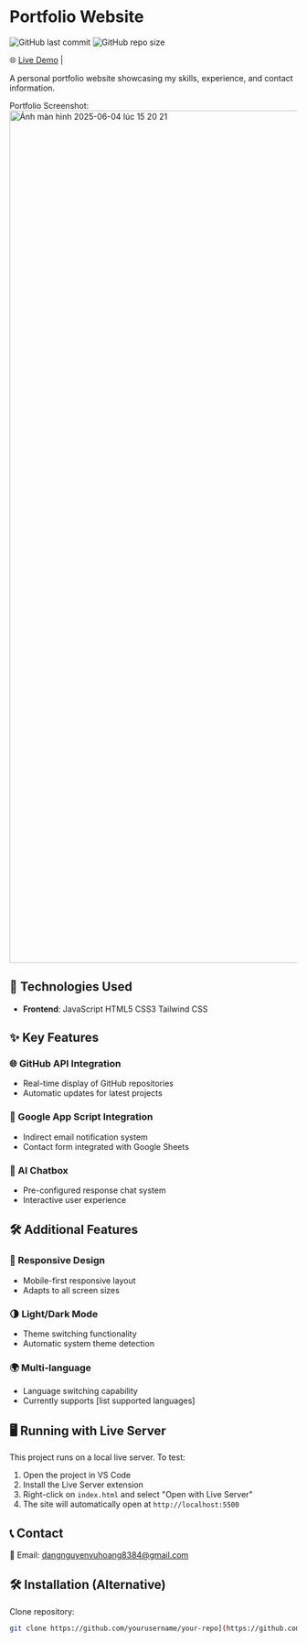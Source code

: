 # Portfolio Website


![GitHub last commit](https://img.shields.io/github/last-commit/DangNguyenVuHoang/portfolio) 
![GitHub repo size](https://img.shields.io/github/repo-size/DangNguyenVuHoang/portfolio)


🌐 [Live Demo](https://your-portfolio.vercel.app) |

A personal portfolio website showcasing my skills, experience, and contact information.

Portfolio Screenshot: <img width="1491" alt="Ảnh màn hình 2025-06-04 lúc 15 20 21" src="https://github.com/user-attachments/assets/639754eb-b0e5-46fe-84ad-8bbc23d30852" />


## 🚀 Technologies Used

- **Frontend**: 
  JavaScript
  HTML5
  CSS3
  Tailwind CSS

## ✨ Key Features

### 🌐 GitHub API Integration
- Real-time display of GitHub repositories
- Automatic updates for latest projects

### 📧 Google App Script Integration
- Indirect email notification system
- Contact form integrated with Google Sheets

### 🤖 AI Chatbox
- Pre-configured response chat system
- Interactive user experience

## 🛠 Additional Features

### 📱 Responsive Design
- Mobile-first responsive layout
- Adapts to all screen sizes

### 🌗 Light/Dark Mode
- Theme switching functionality
- Automatic system theme detection

### 🌍 Multi-language
- Language switching capability
- Currently supports [list supported languages]

## 🖥️ Running with Live Server

This project runs on a local live server. To test:

1. Open the project in VS Code
2. Install the Live Server extension
3. Right-click on `index.html` and select "Open with Live Server"
4. The site will automatically open at `http://localhost:5500`

## 📞 Contact
📧 Email: dangnguyenvuhoang8384@gmail.com

## 🛠️ Installation (Alternative)
Clone repository:
```bash
git clone https://github.com/yourusername/your-repo](https://github.com/DangNguyenVuHoang/portfolio.git






